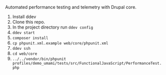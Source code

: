 Automated performance testing and telemetry with Drupal core.

1. Install ddev
1. Clone this repo.
1. In the project directory run `ddev config`
1. `ddev start`
1. `composer install`
1. `cp phpunit.xml.example web/core/phpunit.xml`
1. `ddev ssh`
1. `cd web/core`
1. `../../vendor/bin/phpunit profiles/demo_umami/tests/src/FunctionalJavaScript/PerformanceTest.php`
